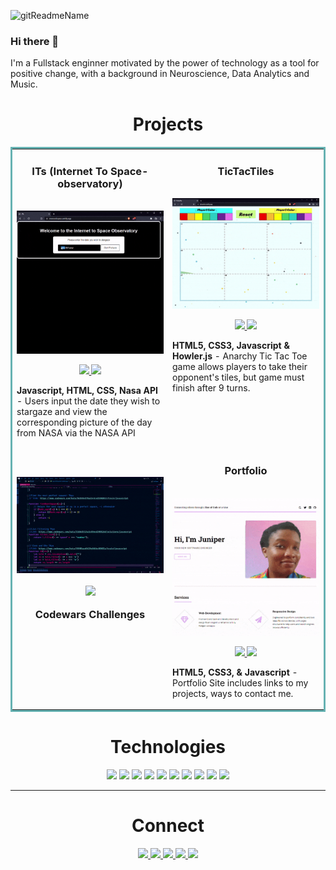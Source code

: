![gitReadmeName](https://user-images.githubusercontent.com/88162896/192053125-c222e570-7b71-4cc9-98bb-a2c54b219995.jpg)

### Hi there 👋 
I'm a Fullstack enginner motivated by the power of technology as a tool for positive change, with a background in Neuroscience, Data Analytics and Music.



<h1 align="center">Projects</h1>
<table bordercolor="#66b2b2">
  
  <tr>
    <td width="50%" valign="top">
      <h3 align="center">ITs (Internet To Space-observatory)</h3>
        <br />
        <a target="_blank" href="https://internet2space.netlify.app/">
            <img src="images/nasa.gif" width="100%" alt="Space Observatory app"/>
        </a>
        <br />
        <p align="center">
          
  <a href="https://github.com/Pressedj/internet2space" target="_blank">
    <img src="https://img.shields.io/static/v1?label=|&message=REPO&color=23555f&style=plastic&logo=github&logo-color=white"/>
  </a>  
  <a href="https://internet2space.netlify.app/" target="_blank">
    <img src="https://img.shields.io/static/v1?label=|&message=WEBSITE&color=cdf998&style=plastic&logo=wordpress&logo-color=white"/>
  </a>
      </p>
        <p><strong>Javascript, HTML, CSS, Nasa API</strong> - Users input the date they wish to stargaze and view the
corresponding picture of the day from NASA via the NASA API</p>
    </td>
    <td width="50%" valign="top">
      <h3 align="center">TicTacTiles</h3>
        <br />
      <a target="_blank" href="https://tictactile.netlify.app/">
            <img src="images/tiles.gif" width="100%"  alt="tictactiles"/>
        </a>
        <br />
        <p align="center">
          
  <a href="https://github.com/Pressedj/tictactiles" target="_blank">
    <img src="https://img.shields.io/static/v1?label=|&message=REPO&color=23555f&style=plastic&logo=github&logo-color=white"/>
  </a>
  <a href="https://tictactile.netlify.app/" target="_blank">
    <img src="https://img.shields.io/static/v1?label=|&message=WEBSITE&color=cdf998&style=plastic&logo=wordpress&logo-color=white"/>
  </a>
      </p>
        <p><strong>HTML5, CSS3, Javascript & Howler.js </strong>- Anarchy Tic Tac Toe game allows players to take their opponent's tiles, but game must finish after 9 turns.</p>
    </td>
  </tr>
  
  <tr>
    <td width="50%" valign="top">
      <h3 align="center"Codewars Challenges</h3>
        <br />
        <a target="_blank" href="https://github.com/Pressedj/Codewars">
          <img src="images/codewars.gif" width="100%" alt="Matching Cards"/>
        </a>
        <br />
        <p align="center">
          
  <a href="https://github.com/Pressedj/Codewars" target="_blank">
    <img src="https://img.shields.io/static/v1?label=|&message=REPO&color=23555f&style=plastic&logo=github&logo-color=white"/>
  </a>
        <p>Codewars Challenges</p>
    </td>
	<td width="50%" valign="top">
      <h3 align="center">Portfolio</h3>
      <br />
        <a target="_blank" href="https://juniperpress.netlify.app">
          <img src="images/portfolio.gif" width="100%" alt="Portfolio"/>
        </a>
      <br />
        <p align="center">
  <a href="https://github.com/Pressedj/portfolio" target="_blank">
    <img src="https://img.shields.io/static/v1?label=|&message=REPO&color=23555f&style=plastic&logo=github&logo-color=white"/>
  </a>
  <a href="https://juniperpress.netlify.app" target="_blank">
    <img src="https://img.shields.io/static/v1?label=|&message=WEBSITE&color=cdf998&style=plastic&logo=wordpress&logo-color=white"/>
  </a>
      </p>
        <p><strong>HTML5, CSS3, & Javascript</strong> - Portfolio Site includes links to my projects, ways to contact me.</p>
    </td>
  </tr>

</table>

<h1 align="center">Technologies</h1>


<p align="center">
    <img src="https://img.shields.io/static/v1?label=|&message=HTML5&color=23555f&style=plastic&logo=html5"/>
    <img src="https://img.shields.io/static/v1?label=|&message=CSS3&color=285f65&style=plastic&logo=css3"/>
    <!--<img src="https://img.shields.io/static/v1?label=|&message=SASS&color=2b625f&style=plastic&logo=sass"/>-->
    <!--<img src="https://img.shields.io/static/v1?label=|&message=BOOTSTRAP&color=316c5e&style=plastic&logo=bootstrap"/>-->
    <img src="https://img.shields.io/static/v1?label=|&message=JAVASCRIPT&color=3c7f5d&style=plastic&logo=javascript"/>
    <img src="https://img.shields.io/static/v1?label=|&message=REACT.JS&color=4a935c&style=plastic&logo=react"/>
    <!--<img src="https://img.shields.io/static/v1?label=|&message=TYPESCRIPT&color=4a935c&style=plastic&logo=typescript"/>-->
    <img src="https://img.shields.io/static/v1?label=|&message=PYTHON&color=52985b&style=plastic&logo=python"/>
    <!--<img src="https://img.shields.io/static/v1?label=|&message=JAVA&color=cdf998&style=plastic&logo=java"/>-->
    <!--<img src="https://img.shields.io/static/v1?label=|&message=SOLIDITY&color=8fbc56&style=plastic&logo=solidity"/>-->
    <!--<img src="https://img.shields.io/static/v1?label=|&message=SELENIUM&color=cdf998&style=plastic&logo=selenium"/>-->
    <!--<img src="https://img.shields.io/static/v1?label=|&message=AWS&color=98bf53&style=plastic&logo=amazon"/>-->
    <img src="https://img.shields.io/static/v1?label=|&message=WORDPRESS&color=cdd148&style=plastic&logo=wordpress"/>
    <!--<img src="https://img.shields.io/static/v1?label=|&message=ADOBE&color=98bf53&style=plastic&logo=adobe"/>-->
    <img src="https://img.shields.io/static/v1?label=|&message=MONGO-DB&color=cdd148&style=plastic&logo=mongodb"/>
    <img src="https://img.shields.io/static/v1?label=|&message=EXPRESS&color=bbb111&style=plastic&logo=express"/>
    <!--<img src="https://img.shields.io/static/v1?label=|&message=WEBPACK&color=bbb111&style=plastic&logo=webpack"/>-->
    <img src="https://img.shields.io/static/v1?label=|&message=LINUX&color=bbb111&style=plastic&logo=linux"/>
    <img src="https://img.shields.io/static/v1?label=|&message=GIT&color=cbb148&style=plastic&logo=git"/>
    <!--<img src="https://img.shields.io/static/v1?label=|&message=FIREBASE&color=cbb148&style=plastic&logo=firebase"/>-->
</p>



---


<h1 align="center">Connect</h1>



<p align="center">
  <a href="https://juniperpress.netlify.app" target="_blank">
    <img src="https://img.shields.io/static/v1?label=|&message=WEBSITE&color=23555f&style=plastic&logo=react&logo-color=white"/>
  </a>
  <a href="https://www.linkedin.com/in/juniperpress/" target="_blank">
    <img src="https://img.shields.io/static/v1?label=|&message=LINKED-IN&color=cdf998&style=plastic&logo=linkedin&logo-color=white"/>
  </a>
  <a href="https://twitter.com/DevwJuniper" target="_blank">
    <img src="https://img.shields.io/static/v1?label=|&message=TWITTER&color=23555f&style=plastic&logo=twitter&logo-color=white"/>
  </a>
  <a href="https://angel.co/u/juniper-press" target="_blank">
      <img src="https://img.shields.io/static/v1?label=|&message=ANGEL-LIST&color=cdf998&style=plastic&logo=angellist&logo-color=white"/>
  </a>
  <a href="https://juniperpress.netlify.app/resume" target="_blank">
      <img src="https://img.shields.io/static/v1?label=|&message=RESUME&color=23555f&style=plastic&logo=react&logo-color=white"/>
  </a>
</p>

<!--
**Pressedj/pressedj** is a ✨ _special_ ✨ repository because its `README.md` (this file) appears on your GitHub profile.

Here are some ideas to get you started:

- 🔭 I’m currently working on ...
- 🌱 I’m currently learning ...
- 👯 I’m looking to collaborate on ...
- 🤔 I’m looking for help with ...
- 💬 Ask me about ...
- 📫 How to reach me: ...
- 😄 Pronouns: ...
- ⚡ Fun fact: ...
-->
